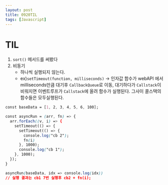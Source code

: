 ```yaml
---
layout: post
title: 0920TIL
tags: [Javascript]
---
```


# TIL 

1. `sort()` 메서드를 써봤다 
2. 비동기 
   - 하나씩 실행되지 않는다.
   - ex)`setTimeout(function, milliseconds)` -> 인자값 함수가 webAPI 에서 milliseconds만큼 대기후 `CallbackQueue`로 이동, 대기하다가 `Callstack`이 비워지면 이벤트루프가 
    `Callstack`에 올려 함수가 실행된다.
    그사이 콜스택의 함수들은 모두실행된다.<br>
```css
const baseData = [1, 2, 3, 4, 5, 6, 100];

const asyncRun = (arr, fn) => {
  arr.forEach((v, i) => {
    setTimeout(() => {
      setTimeout(() => {
        console.log("cb 2");
        fn(i)
      }, 1000);
      console.log("cb 1");
    }, 1000);
  });
}

asyncRun(baseData, idx => console.log(idx))
// 실행 결과는 cb1 7번 실행후 cb2 + fn(i);
```
